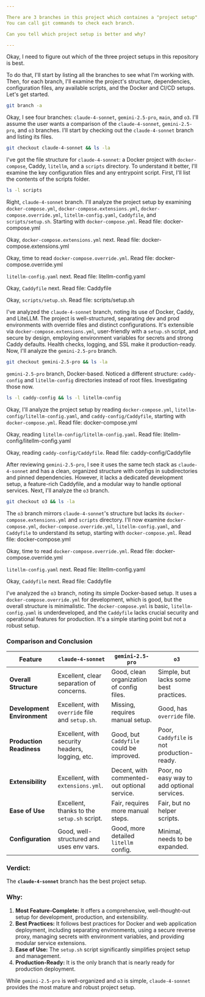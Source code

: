 ```yaml
---

There are 3 branches in this project which containes a "project setup".
You can call git commands to check each branch. 

Can you tell which project setup is better and why?

---
```


Okay, I need to figure out which of the three project setups in this repository is best.

To do that, I'll start by listing all the branches to see what I'm working with. Then, for each branch, I'll examine the project's structure, dependencies, configuration files, any available scripts, and the Docker and CI/CD setups. Let's get started.
```bash
git branch -a
```

Okay, I see four branches: `claude-4-sonnet`, `gemini-2.5-pro`, `main`, and `o3`. I'll assume the user wants a comparison of the `claude-4-sonnet`, `gemini-2.5-pro`, and `o3` branches. I'll start by checking out the `claude-4-sonnet` branch and listing its files.
```bash
git checkout claude-4-sonnet && ls -la
```

I've got the file structure for `claude-4-sonnet`: a Docker project with `docker-compose`, Caddy, `litellm`, and a `scripts` directory. To understand it better, I'll examine the key configuration files and any entrypoint script. First, I'll list the contents of the scripts folder.
```bash
ls -l scripts
```

Right, `claude-4-sonnet` branch. I'll analyze the project setup by examining `docker-compose.yml`, `docker-compose.extensions.yml`, `docker-compose.override.yml`, `litellm-config.yaml`, `Caddyfile`, and `scripts/setup.sh`. Starting with `docker-compose.yml`.
Read file: docker-compose.yml

Okay, `docker-compose.extensions.yml` next.
Read file: docker-compose.extensions.yml

Okay, time to read `docker-compose.override.yml`.
Read file: docker-compose.override.yml

`litellm-config.yaml` next.
Read file: litellm-config.yaml

Okay, `Caddyfile` next.
Read file: Caddyfile

Okay, `scripts/setup.sh`.
Read file: scripts/setup.sh

I've analyzed the `claude-4-sonnet` branch, noting its use of Docker, Caddy, and LiteLLM. The project is well-structured, separating dev and prod environments with override files and distinct configurations. It's extensible via `docker-compose.extensions.yml`, user-friendly with a `setup.sh` script, and secure by design, employing environment variables for secrets and strong Caddy defaults. Health checks, logging, and SSL make it production-ready. Now, I'll analyze the `gemini-2.5-pro` branch.
```bash
git checkout gemini-2.5-pro && ls -la
```

`gemini-2.5-pro` branch, Docker-based. Noticed a different structure: `caddy-config` and `litellm-config` directories instead of root files. Investigating those now.
```bash
ls -l caddy-config && ls -l litellm-config
```

Okay, I'll analyze the project setup by reading `docker-compose.yml`, `litellm-config/litellm-config.yaml`, and `caddy-config/Caddyfile`, starting with `docker-compose.yml`.
Read file: docker-compose.yml

Okay, reading `litellm-config/litellm-config.yaml`.
Read file: litellm-config/litellm-config.yaml

Okay, reading `caddy-config/Caddyfile`.
Read file: caddy-config/Caddyfile

After reviewing `gemini-2.5-pro`, I see it uses the same tech stack as `claude-4-sonnet` and has a clean, organized structure with configs in subdirectories and pinned dependencies. However, it lacks a dedicated development setup, a feature-rich Caddyfile, and a modular way to handle optional services. Next, I'll analyze the `o3` branch.
```bash
git checkout o3 && ls -la
```

The `o3` branch mirrors `claude-4-sonnet`'s structure but lacks its `docker-compose.extensions.yml` and `scripts` directory. I'll now examine `docker-compose.yml`, `docker-compose.override.yml`, `litellm-config.yaml`, and `Caddyfile` to understand its setup, starting with `docker-compose.yml`.
Read file: docker-compose.yml

Okay, time to read `docker-compose.override.yml`.
Read file: docker-compose.override.yml

`litellm-config.yaml` next.
Read file: litellm-config.yaml

Okay, `Caddyfile` next.
Read file: Caddyfile

I've analyzed the `o3` branch, noting its simple Docker-based setup. It uses a `docker-compose.override.yml` for development, which is good, but the overall structure is minimalistic. The `docker-compose.yml` is basic, `litellm-config.yaml` is underdeveloped, and the `Caddyfile` lacks crucial security and operational features for production. It's a simple starting point but not a robust setup.

### Comparison and Conclusion

| Feature | `claude-4-sonnet` | `gemini-2.5-pro` | `o3` |
|---|---|---|---|
| **Overall Structure** | Excellent, clear separation of concerns. | Good, clean organization of config files. | Simple, but lacks some best practices. |
| **Development Environment** | Excellent, with `override` file and `setup.sh`. | Missing, requires manual setup. | Good, has `override` file. |
| **Production Readiness** | Excellent, with security headers, logging, etc. | Good, but `Caddyfile` could be improved. | Poor, `Caddyfile` is not production-ready. |
| **Extensibility** | Excellent, with `extensions.yml`. | Decent, with commented-out optional service. | Poor, no easy way to add optional services. |
| **Ease of Use** | Excellent, thanks to the `setup.sh` script. | Fair, requires more manual steps. | Fair, but no helper scripts. |
| **Configuration** | Good, well-structured and uses env vars. | Good, more detailed `litellm` config. | Minimal, needs to be expanded. |

### Verdict:

The **`claude-4-sonnet`** branch has the best project setup.

### Why:

1.  **Most Feature-Complete:** It offers a comprehensive, well-thought-out setup for development, production, and extensibility.
2.  **Best Practices:** It follows best practices for Docker and web application deployment, including separating environments, using a secure reverse proxy, managing secrets with environment variables, and providing modular service extensions.
3.  **Ease of Use:** The `setup.sh` script significantly simplifies project setup and management.
4.  **Production-Ready:** It is the only branch that is nearly ready for production deployment.

While `gemini-2.5-pro` is well-organized and `o3` is simple, `claude-4-sonnet` provides the most mature and robust project setup.
